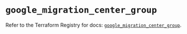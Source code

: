 # `google_migration_center_group`

Refer to the Terraform Registry for docs: [`google_migration_center_group`](https://registry.terraform.io/providers/hashicorp/google/6.36.0/docs/resources/migration_center_group).
